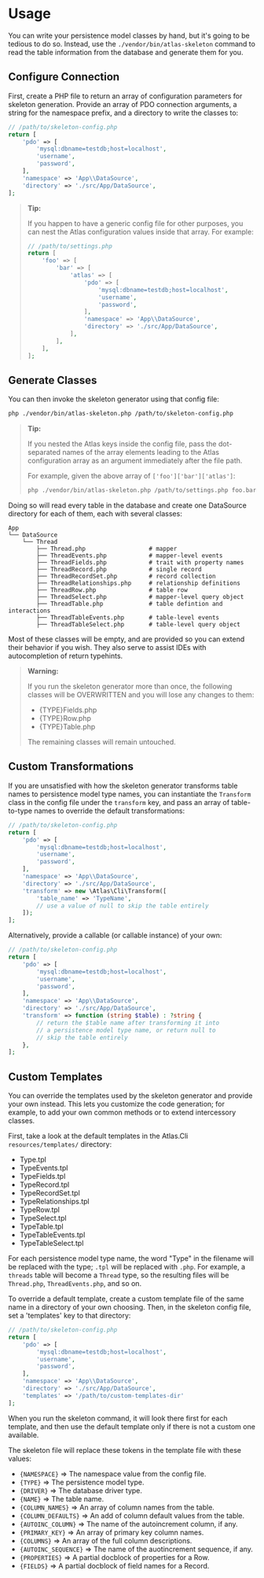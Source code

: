 # Usage

You can write your persistence model classes by hand, but it's going to be
tedious to do so. Instead, use the `./vendor/bin/atlas-skeleton` command to read
the table information from the database and generate them for you.

## Configure Connection

First, create a PHP file to return an array of configuration parameters for
skeleton generation. Provide an array of PDO connection arguments, a string for
the namespace prefix, and a directory to write the classes to:

```php
// /path/to/skeleton-config.php
return [
    'pdo' => [
        'mysql:dbname=testdb;host=localhost',
        'username',
        'password',
    ],
    'namespace' => 'App\\DataSource',
    'directory' => './src/App/DataSource',
];
```

> **Tip:**
>
> If you happen to have a generic config file for other purposes, you can nest
> the Atlas configuration values inside that array. For example:
>
> ```php
> // /path/to/settings.php
> return [
>     'foo' => [
>         'bar' => [
>             'atlas' => [
>                 'pdo' => [
>                     'mysql:dbname=testdb;host=localhost',
>                     'username',
>                     'password',
>                 ],
>                 'namespace' => 'App\\DataSource',
>                 'directory' => './src/App/DataSource',
>             ],
>         ],
>     ],
> ];
> ```

## Generate Classes

You can then invoke the skeleton generator using that config file:

```bash
php ./vendor/bin/atlas-skeleton.php /path/to/skeleton-config.php
```

> **Tip:**
>
> If you nested the Atlas keys inside the config file, pass the dot-separated
> names of the array elements leading to the Atlas configuration array as an
> argument immediately after the file path.
>
> For example, given the above array of `['foo']['bar']['atlas']`:
>
> ```bash
> php ./vendor/bin/atlas-skeleton.php /path/to/settings.php foo.bar.atlas
> ```

Doing so will read every table in the database and create one DataSource
directory for each of them, each with several classes:

```
App
└── DataSource
    └── Thread
        ├── Thread.php                  # mapper
        ├── ThreadEvents.php            # mapper-level events
        ├── ThreadFields.php            # trait with property names
        ├── ThreadRecord.php            # single record
        ├── ThreadRecordSet.php         # record collection
        ├── ThreadRelationships.php     # relationship definitions
        ├── ThreadRow.php               # table row
        ├── ThreadSelect.php            # mapper-level query object
        ├── ThreadTable.php             # table defintion and interactions
        ├── ThreadTableEvents.php       # table-level events
        ├── ThreadTableSelect.php       # table-level query object
```

Most of these classes will be empty, and are provided so you can extend their
behavior if you wish. They also serve to assist IDEs with autocompletion of
return typehints.

> **Warning:**
>
> If you run the skeleton generator more than once, the following classes will
> be OVERWRITTEN and you will lose any changes to them:
>
> - {TYPE}Fields.php
> - {TYPE}Row.php
> - {TYPE}Table.php
>
> The remaining classes will remain untouched.

## Custom Transformations

If you are unsatisfied with how the skeleton generator transforms table names to
persistence model type names, you can instantiate the `Transform` class in the
config file under the `transform` key, and pass an array of table-to-type names
to override the default transformations:

```php
// /path/to/skeleton-config.php
return [
    'pdo' => [
        'mysql:dbname=testdb;host=localhost',
        'username',
        'password',
    ],
    'namespace' => 'App\\DataSource',
    'directory' => './src/App/DataSource',
    'transform' => new \Atlas\Cli\Transform([
        'table_name' => 'TypeName',
        // use a value of null to skip the table entirely
    ]);
];
```

Alternatively, provide a callable (or callable instance) of your own:

```php
// /path/to/skeleton-config.php
return [
    'pdo' => [
        'mysql:dbname=testdb;host=localhost',
        'username',
        'password',
    ],
    'namespace' => 'App\\DataSource',
    'directory' => './src/App/DataSource',
    'transform' => function (string $table) : ?string {
        // return the $table name after transforming it into
        // a persistence model type name, or return null to
        // skip the table entirely
    },
];
```

## Custom Templates

You can override the templates used by the skeleton generator and provide your
own instead. This lets you customize the code generation; for example, to add
your own common methods or to extend intercessory classes.

First, take a look at the default templates in the Atlas.Cli `resources/templates/`
directory:

- Type.tpl
- TypeEvents.tpl
- TypeFields.tpl
- TypeRecord.tpl
- TypeRecordSet.tpl
- TypeRelationships.tpl
- TypeRow.tpl
- TypeSelect.tpl
- TypeTable.tpl
- TypeTableEvents.tpl
- TypeTableSelect.tpl

For each persistence model type name, the word "Type" in the filename will be
replaced with the type; `.tpl` will be replaced with `.php`. For example, a
`threads` table will become a `Thread` type, so the resulting files will be
`Thread.php`, `ThreadEvents.php`, and so on.

To override a default template, create a custom template file of the same name
in a directory of your own choosing. Then, in the skeleton config file, set
a 'templates' key to that directory:

```php
// /path/to/skeleton-config.php
return [
    'pdo' => [
        'mysql:dbname=testdb;host=localhost',
        'username',
        'password',
    ],
    'namespace' => 'App\\DataSource',
    'directory' => './src/App/DataSource',
    'templates' => '/path/to/custom-templates-dir'
];
```

When you run the skeleton command, it will look there first for each template,
and then use the default template only if there is not a custom one available.

The skeleton file will replace these tokens in the template file with these
values:

- `{NAMESPACE}` => The namespace value from the config file.
- `{TYPE}` => The persistence model type.
- `{DRIVER}` => The database driver type.
- `{NAME}` => The table name.
- `{COLUMN_NAMES}` => An array of column names from the table.
- `{COLUMN_DEFAULTS}` => An add of column default values from the table.
- `{AUTOINC_COLUMN}` => The name of the autoincrement column, if any.
- `{PRIMARY_KEY}` => An array of primary key column names.
- `{COLUMNS}` => An array of the full column descriptions.
- `{AUTOINC_SEQUENCE}` => The name of the auotincrement sequence, if any.
- `{PROPERTIES}` => A partial docblock of properties for a Row.
- `{FIELDS}` => A partial docblock of field names for a Record.
